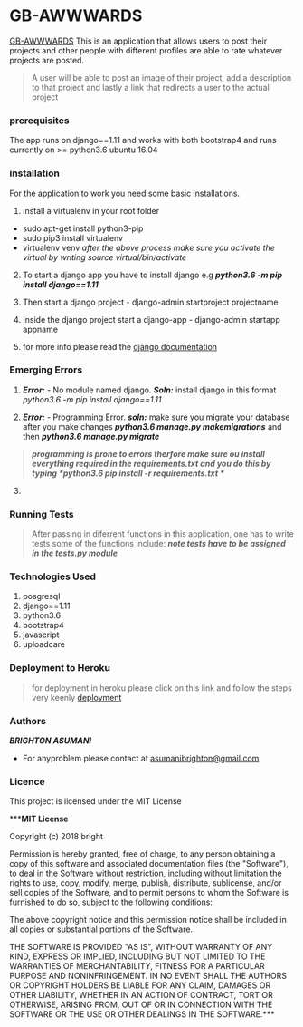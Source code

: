 # __GB-AWWWARDS__
[GB-AWWWARDS](www.gbawwwards.herokuapp.com)
 This is  an application that allows users to post their projects and other people with different profiles are able to rate whatever projects are posted.
> A user will be able to post an image of their project, add a description to that project and lastly a link that redirects a user to the actual project


### __prerequisites__
The app runs on django==1.11 and works with both bootstrap4
and runs currently on >= python3.6 ubuntu 16.04

### __installation__
For the application to work you need some basic installations.
1. install a virtualenv in your root folder
  * sudo apt-get install python3-pip
  * sudo pip3 install virtualenv
  * virtualenv venv
  *after the above process make sure you activate the virtual by writing source virtual/bin/activate*

2. To start a django app you have to install django e.g ***python3.6 -m pip install django==1.11***

3. Then start a django project  -  django-admin startproject projectname
4. Inside the django project start a django-app -  django-admin startapp appname
5. for more info please read the [django documentation](https://docs.djangoproject.com/en/2.1/releases/1.11/)

### __Emerging Errors__
1. ***Error:*** - No module named django. ***Soln:*** install django in this format *python3.6 -m pip install django==1.11*

2. ***Error:***  - Programming Error. ***soln:*** make sure you migrate your database after you make changes ***python3.6 manage.py makemigrations*** and then ***python3.6 manage.py migrate***

> ***__programming is prone to errors therfore make sure ou install everything required in the requirements.txt and you do this by typing *python3.6 pip install -r requirements.txt *__***

3.
### __Running Tests__
> After passing in diferrent functions in this application, one has to write tests
> some of the functions include:
***note tests have to be assigned in the tests.py module***

### __Technologies Used__
1. posgresql
2. django==1.11
3. python3.6
4. bootstrap4
5. javascript
6. uploadcare

### __Deployment to Heroku__
> for deployment in heroku please click on this link and follow the steps very keenly [deployment](https://www.codementor.io/jamesezechukwu/how-to-deploy-django-app-on-heroku-dtsee04d4)


### __Authors__
***BRIGHTON ASUMANI***
* For anyproblem please contact at asumanibrighton@gmail.com

### __Licence__
This project is licensed under the MIT License

***__MIT License__

Copyright (c) 2018 bright

Permission is hereby granted, free of charge, to any person obtaining a copy
of this software and associated documentation files (the "Software"), to deal
in the Software without restriction, including without limitation the rights
to use, copy, modify, merge, publish, distribute, sublicense, and/or sell
copies of the Software, and to permit persons to whom the Software is
furnished to do so, subject to the following conditions:

The above copyright notice and this permission notice shall be included in all
copies or substantial portions of the Software.

THE SOFTWARE IS PROVIDED "AS IS", WITHOUT WARRANTY OF ANY KIND, EXPRESS OR
IMPLIED, INCLUDING BUT NOT LIMITED TO THE WARRANTIES OF MERCHANTABILITY,
FITNESS FOR A PARTICULAR PURPOSE AND NONINFRINGEMENT. IN NO EVENT SHALL THE
AUTHORS OR COPYRIGHT HOLDERS BE LIABLE FOR ANY CLAIM, DAMAGES OR OTHER
LIABILITY, WHETHER IN AN ACTION OF CONTRACT, TORT OR OTHERWISE, ARISING FROM,
OUT OF OR IN CONNECTION WITH THE SOFTWARE OR THE USE OR OTHER DEALINGS IN THE
SOFTWARE.***
